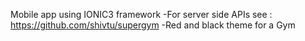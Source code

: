 Mobile app using IONIC3 framework
-For server side APIs see : https://github.com/shivtu/supergym
-Red and black theme for a Gym